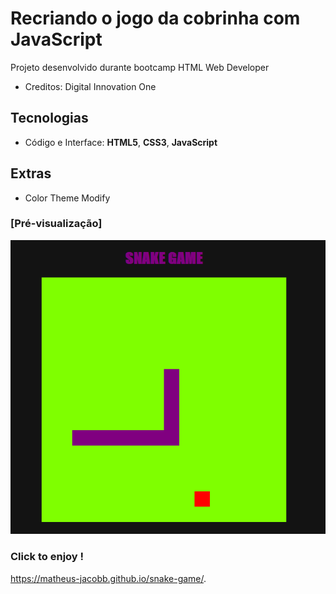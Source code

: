 # Recriando o jogo da cobrinha com JavaScript

Projeto desenvolvido durante bootcamp HTML Web Developer

 - Creditos: Digital Innovation One 

## Tecnologias
* Código e Interface: **HTML5**, **CSS3**, **JavaScript**
  
 ## Extras
  - Color Theme Modify
 
 ### [Pré-visualização]
  ![img](screenshot-snakegame.png)

### Click to enjoy !
https://matheus-jacobb.github.io/snake-game/.
